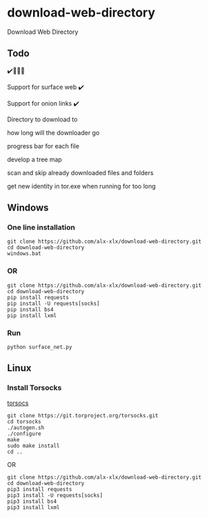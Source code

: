 # download-web-directory
 Download Web Directory 

## Todo
✔️️👳‍♀️❌

Support for surface web ✔️

Support for onion links ✔️

Directory to download to

how long will the downloader go

progress bar for each file

develop a tree map

scan and skip already downloaded files and folders

get new identity in tor.exe when running for too long




## Windows

### One line installation
```
git clone https://github.com/alx-xlx/download-web-directory.git
cd download-web-directory
windows.bat
```

### OR

```
git clone https://github.com/alx-xlx/download-web-directory.git
cd download-web-directory
pip install requests
pip install -U requests[socks]
pip install bs4
pip install lxml
```

### Run

```
python surface_net.py
```

## Linux
### Install Torsocks
[torsocs](https://gitweb.torproject.org/torsocks.git/tree/README.md)

```
git clone https://git.torproject.org/torsocks.git
cd torsocks
./autogen.sh
./configure
make
sudo make install
cd ..
```

OR

```
git clone https://github.com/alx-xlx/download-web-directory.git
cd download-web-directory
pip3 install requests
pip3 install -U requests[socks]
pip3 install bs4
pip3 install lxml

```